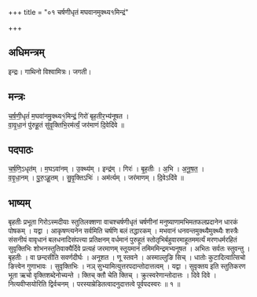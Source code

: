+++
title = "०१ चर्षणीधृतं मघवानमुक्थ्य१मिन्द्रं"

+++
## अधिमन्त्रम्
इन्द्रः। गाथिनो विश्वामित्रः। जगती।

## मन्त्रः
च॒र्ष॒णी॒धृतं॑ म॒घवा॑नमु॒क्थ्य१॒॑मिन्द्रं॒ गिरो॑ बृह॒तीर॒भ्य॑नूषत ।  
वा॒वृ॒धा॒नं पु॑रुहू॒तं सु॑वृ॒क्तिभि॒रम॑र्त्यं॒ जर॑माणं दि॒वेदि॑वे ॥

## पदपाठः
च॒र्ष॒णि॒ऽधृत॑म् । म॒घऽवा॑नम् । उ॒क्थ्य॑म् । इन्द्र॑म् । गिरः॑ । बृ॒ह॒तीः । अ॒भि । अ॒नू॒ष॒त॒ ।  
व॒वृ॒धा॒नम् । पु॒रु॒ऽहू॒तम् । सु॒वृ॒क्तिऽभिः॑ । अम॑र्त्यम् । जर॑माणम् । दि॒वेऽदि॑वे ॥

## भाष्यम्
बृहतीः प्रभूता गिरोऽस्मदीयाः स्तुतिलक्शणा वाचश्चर्षणीधृतं चर्षणीनां मनुष्याणामभिमतफलप्रदानेन धारकं पोषकम् । यद्वा । आकृषण्त्यनेन सर्वमिति चर्षणि बलं तद्धारकम् । मभवानं धनवन्तमुक्थ्यैमुक्थ्यैः शस्त्रैः संसनीयं वावृधानं बलधनादिसंपत्त्या प्रतिक्षनम् वर्धमानं पुरुहूतं स्तोतृभिर्बहुवारमाहूतममर्त्यं मरणधर्मरहितं सुवृक्तिभिः शोभनस्तुतिवाक्यैर्दिवे प्रत्यहं जरमाणम् स्तूयमानं तमिममिन्द्रमभ्यनूषत । अभितः सर्वतः स्तुवन्तु । बृहतीः । वा छन्दसीति सवर्णदीर्घः । अनूशत । णू स्तवने । अस्माल्लुङि सिच् । धातोः कुटादित्वात्सिचो ङित्त्वेन गुणाभावः । सुवृक्तिभिः । नञ् सुभ्यामित्युत्तरपदान्तोदात्तत्वम् । यद्वा । सुवृक्तय इति स्तुतिकरण भूता ऋचो वृक्तिशब्देनोच्यन्ते । क्तिच् क्तौ चेति क्तिच् । क्रुत्स्वरेणान्तोदात्तः । दिवे दिवे । नित्यवीप्सयोरिति द्विर्वचनम् । परस्याम्रेडितत्वादनुदात्तत्वे पूर्वपदस्वरः ॥ १ ॥